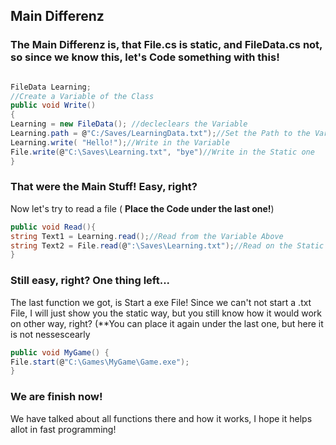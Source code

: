 ## Main Differenz
### The Main Differenz is, that File.cs is static, and FileData.cs  not, so since we know this, let's Code something with this!

```cs

FileData Learning;
//Create a Variable of the Class
public void Write()
{
Learning = new FileData(); //decleclears the Variable
Learning.path = @"C:/Saves/LearningData.txt");//Set the Path to the Variable
Learning.write( "Hello!");//Write in the Variable
File.write(@"C:\Saves\Learning.txt", "bye")//Write in the Static one
}
```
### That were the Main Stuff! Easy, right?
Now let's try to read a file ( **Place the Code under the last one!**)
```cs
public void Read(){
string Text1 = Learning.read();//Read from the Variable Above
string Text2 = File.read(@":\Saves\Learning.txt");//Read on the Static Field
}
```
### Still easy, right? One thing left...
The last function we got, is Start a exe File! Since we can't not start a .txt File, I will just show you the static way, but you still know how it would work on other way, right? (**You can place it again under the last one, but here it is not nessescearly
```cs
public void MyGame() {
File.start(@"C:\Games\MyGame\Game.exe");
}
```
### We are finish now! 
We have talked about all functions there and how it works, I hope it helps allot in fast programming!
